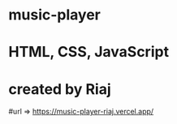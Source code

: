 # music-player
# HTML, CSS, JavaScript
# created by Riaj
#url => https://music-player-riaj.vercel.app/
